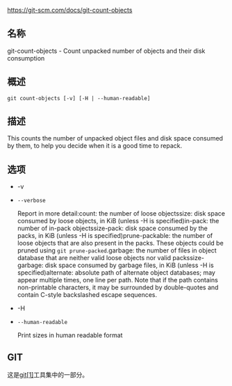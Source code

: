 https://git-scm.com/docs/git-count-objects

## 名称

git-count-objects - Count unpacked number of objects and their disk consumption

## 概述

```
git count-objects [-v] [-H | --human-readable]
```

## 描述

This counts the number of unpacked object files and disk space consumed by them, to help you decide when it is a good time to repack.

## 选项

- -v

- `--verbose`

  Report in more detail:count: the number of loose objectssize: disk space consumed by loose objects, in KiB (unless -H is specified)in-pack: the number of in-pack objectssize-pack: disk space consumed by the packs, in KiB (unless -H is specified)prune-packable: the number of loose objects that are also present in the packs. These objects could be pruned using `git prune-packed`.garbage: the number of files in object database that are neither valid loose objects nor valid packssize-garbage: disk space consumed by garbage files, in KiB (unless -H is specified)alternate: absolute path of alternate object databases; may appear multiple times, one line per path. Note that if the path contains non-printable characters, it may be surrounded by double-quotes and contain C-style backslashed escape sequences.

- -H

- `--human-readable`

  Print sizes in human readable format

## GIT

  这是[git[1]](../../Git)工具集中的一部分。